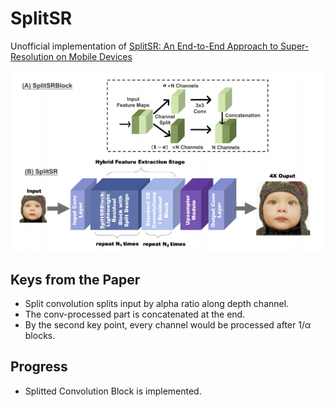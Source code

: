 # SplitSR
Unofficial implementation of [SplitSR: An End-to-End Approach to Super-Resolution on Mobile Devices](https://arxiv.org/abs/2101.07996)

![a) SplitSRBlock, b) SplitSR ](assets/network.png)

## Keys from the Paper
- Split convolution splits input by alpha ratio along depth channel.
- The conv-processed part is concatenated at the end.
- By the second key point, every channel would be processed after 1/α blocks.


## Progress
- Splitted Convolution Block is implemented.
